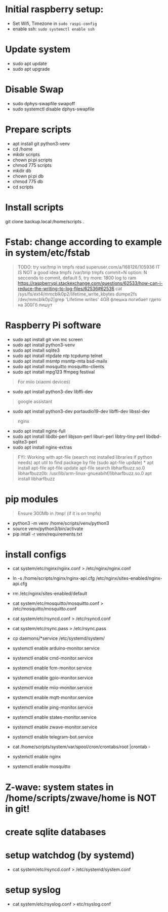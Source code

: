 # Initial raspberry setup:
* Set Wifi, Timezone in `sudo raspi-config`
* enable ssh: `sudo systemctl enable ssh`
# Update system
* sudo apt update
* sudo apt upgrade

# Disable Swap
* sudo dphys-swapfile swapoff
* sudo systemctl disable dphys-swapfile

# Prepare scripts
* apt install git python3-venv
* cd /home
* mkdir scripts
* chown pi:pi scripts
* chmod 775 scripts
* mkdir db
* chown pi:pi db
* chmod 775 db
* cd scripts

# Install scripts
git clone backup.local:/home/scripts .

# Fstab: change according to example in system/etc/fstab
> TODO: try var/tmp in tmpfs
> read  superuser.com/a/168126/105936 IT IS NOT a good idea
> tmpfs /var/tmp tmpfs
> commit=N option: N secconds to commit, default 5, try more: 1800
> log to ram https://raspberrypi.stackexchange.com/questions/62533/how-can-i-reduce-the-writing-to-log-files/62536#62536
> cat /sys/fs/ext4/mmcblk0p2/lifetime_write_kbytes
> dumpe2fs /dev/mmcblk0p2|grep 'Lifetime writes'
> 4GB флешка погибает гдето на 300Гб пишут

# Raspberry Pi software
* sudo apt install git vim mc screen
* sudo apt install python3-venv
* sudo apt install sqlite3
* sudo apt install ntpdate ntp tcpdump telnet
* sudo apt install msmtp msmtp-mta bsd-mailx
* sudo apt install mosquitto mosquitto-clients
* sudo apt install mpg123 ffmpeg festival
> For miio (xiaomi devices)
* sudo apt install python3-dev libffi-dev
> google assistant
* sudo apt install python3-dev portaudio19-dev libffi-dev libssl-dev
> nginx
* sudo apt install nginx-full
* sudo apt install libdbi-perl libjson-perl liburi-perl libtry-tiny-perl libdbd-sqlite3-perl
* sudo apt install nginx-extras

> FYI: Working with apt-file (search not installed libraries if python needs)
> apt util to find package by file (sudo apt-file update) *
> apt install apt-file
> apt-file update
> apt-file search libharfbuzz.so.0
> libharfbuzz0b: /usr/lib/arm-linux-gnueabihf/libharfbuzz.so.0
> apt install libharfbuzz


# pip modules
> Ensure 300Mb in /tmp! (if it is on tmpfs)
* python3 -m venv /home/scripts/venv/python3
* source venv/python3/bin/activate
* pip intall -r venv/requirements.txt

# install configs
* cat system/etc/nginx/nginx.conf > /etc/nginx/nginx.conf
* ln -s /home/scripts/nginx/nginx-api.cfg /etc/nginx/sites-enabled/nginx-api.cfg
* rm /etc/nginx/sites-enabled/default

* cat system/etc/mosquitto/mosquitto.conf > /etc/mosquitto/mosquitto.conf 

* cat system/etc/rsyncd.conf > /etc/rsyncd.conf
* cat system/etc/rsync.pass > /etc/rsync.pass

* cp daemons/*service /etc/systemd/system/
* systemctl enable arduino-monitor.service
* systemctl enable cmd-monitor.service
* systemctl enable fcm-monitor.service
* systemctl enable gpio-monitor.service
* systemctl enable miio-monitor.service
* systemctl enable mqtt-monitor.service
* systemctl enable ping-monitor.service
* systemctl enable states-monitor.service
* systemctl enable zwave-monitor.service
* systemctl enable telegram-bot.service

* cat /home/scripts/system/var/spool/cron/crontabs/root |crontab -

* systemctl enable nginx
* systemctl enable mosquitto

# Z-wave: system states in /home/scripts/zwave/home is NOT in git!

# create sqlite databases

# setup watchdog (by systemd)
* cat system/etc/rsyncd.conf > /etc/systemd/system.conf
# setup syslog
* cat system/etc/rsyslog.conf > etc/rsyslog.conf

